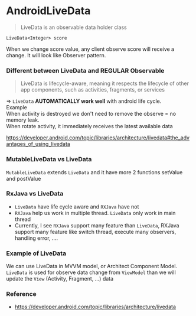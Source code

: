 # AndroidLiveData
> LiveData is an observable data holder class

    LiveData<Integer> score

When we change score value, any client observe score will receive a change. It will
look like Observer pattern. 

### Different between LiveData and REGULAR Observable
> LiveData is lifecycle-aware, meaning it respects the lifecycle of 
other app components, such as activities, fragments, or services

=> `LiveData` **AUTOMATICALLY work well** with android life cycle.  
Example  
When activity is destroyed we don't need to remove the observe = no memory leak.  
When rotate activity, it immediately receives the latest available data

https://developer.android.com/topic/libraries/architecture/livedata#the_advantages_of_using_livedata

### MutableLiveData vs LiveData

`MutableLiveData` extends `LiveData` and it have more 2 functions setValue and postValue

### RxJava vs LiveData
- `LiveData` have life cycle aware and `RXJava` have not
- `RXJava` help us work in multiple thread. `LiveData` only work in main thread 
- Currently, I see `RXJava` support many feature than `LiveData`, RXJava support many 
feature like switch thread, execute many observers, handling error, ....

### Example of LiveData

We can use LiveData in MVVM model, or Architect Component Model.  
`LiveData` is used for observe data change from `ViewModel` than we will update the `View` (Activity, Fragment, ...) data

### Reference
- https://developer.android.com/topic/libraries/architecture/livedata